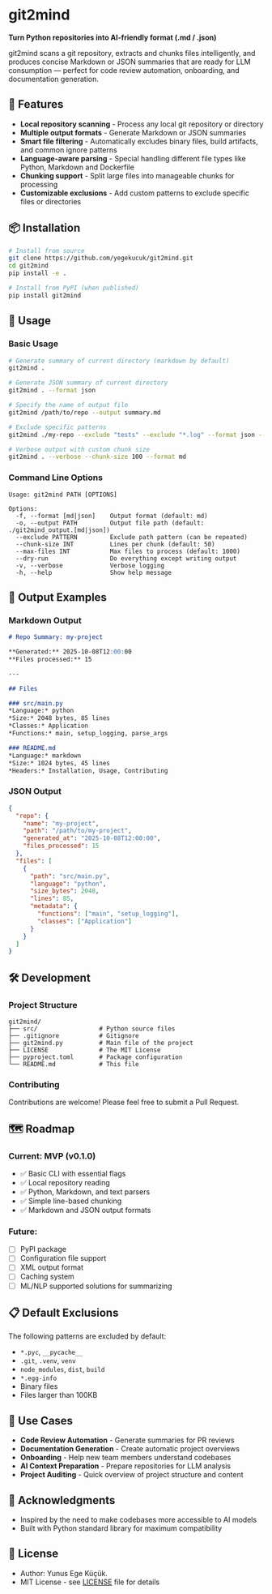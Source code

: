 # git2mind

**Turn Python repositories into AI-friendly format (.md / .json)**

git2mind scans a git repository, extracts and chunks files intelligently, and produces concise Markdown or JSON summaries that are ready for LLM consumption — perfect for code review automation, onboarding, and documentation generation.

## 🚀 Features

- **Local repository scanning** - Process any local git repository or directory
- **Multiple output formats** - Generate Markdown or JSON summaries
- **Smart file filtering** - Automatically excludes binary files, build artifacts, and common ignore patterns
- **Language-aware parsing** - Special handling different file types like Python, Markdown and Dockerfile
- **Chunking support** - Split large files into manageable chunks for processing
- **Customizable exclusions** - Add custom patterns to exclude specific files or directories

## 📦 Installation

```bash
# Install from source
git clone https://github.com/yegekucuk/git2mind.git
cd git2mind
pip install -e .

# Install from PyPI (when published)
pip install git2mind
```

## 🎯 Usage

### Basic Usage

```bash
# Generate summary of current directory (markdown by default)
git2mind .

# Generate JSON summary of current directory
git2mind . --format json

# Specify the name of output file
git2mind /path/to/repo --output summary.md

# Exclude specific patterns
git2mind ./my-repo --exclude "tests" --exclude "*.log" --format json --output summary.json

# Verbose output with custom chunk size
git2mind . --verbose --chunk-size 100 --format md
```

### Command Line Options

```
Usage: git2mind PATH [OPTIONS]

Options:
  -f, --format [md|json]    Output format (default: md)
  -o, --output PATH         Output file path (default: ./git2mind_output.[md|json])
  --exclude PATTERN         Exclude path pattern (can be repeated)
  --chunk-size INT          Lines per chunk (default: 50)
  --max-files INT           Max files to process (default: 1000)
  --dry-run                 Do everything except writing output
  -v, --verbose             Verbose logging
  -h, --help                Show help message
```

## 📄 Output Examples

### Markdown Output

```markdown
# Repo Summary: my-project

**Generated:** 2025-10-08T12:00:00  
**Files processed:** 15

---

## Files

### src/main.py
*Language:* python  
*Size:* 2048 bytes, 85 lines  
*Classes:* Application  
*Functions:* main, setup_logging, parse_args

### README.md
*Language:* markdown  
*Size:* 1024 bytes, 45 lines  
*Headers:* Installation, Usage, Contributing
```

### JSON Output

```json
{
  "repo": {
    "name": "my-project",
    "path": "/path/to/my-project",
    "generated_at": "2025-10-08T12:00:00",
    "files_processed": 15
  },
  "files": [
    {
      "path": "src/main.py",
      "language": "python",
      "size_bytes": 2048,
      "lines": 85,
      "metadata": {
        "functions": ["main", "setup_logging"],
        "classes": ["Application"]
      }
    }
  ]
}
```

## 🛠️ Development

### Project Structure

```
git2mind/
├── src/                 # Python source files
├── .gitignore           # Gitignore
├── git2mind.py          # Main file of the project
├── LICENSE              # The MIT License
├── pyproject.toml       # Package configuration
└── README.md            # This file
```

### Contributing

Contributions are welcome! Please feel free to submit a Pull Request.

## 🗺️ Roadmap

### Current: MVP (v0.1.0)
- ✅ Basic CLI with essential flags
- ✅ Local repository reading
- ✅ Python, Markdown, and text parsers
- ✅ Simple line-based chunking
- ✅ Markdown and JSON output formats

### Future:
- [ ] PyPI package
- [ ] Configuration file support
- [ ] XML output format
- [ ] Caching system
- [ ] ML/NLP supported solutions for summarizing

## 📋 Default Exclusions

The following patterns are excluded by default:
- `*.pyc`, `__pycache__`
- `.git`, `.venv`, `venv`
- `node_modules`, `dist`, `build`
- `*.egg-info`
- Binary files
- Files larger than 100KB

## 🤝 Use Cases

- **Code Review Automation** - Generate summaries for PR reviews
- **Documentation Generation** - Create automatic project overviews
- **Onboarding** - Help new team members understand codebases
- **AI Context Preparation** - Prepare repositories for LLM analysis
- **Project Auditing** - Quick overview of project structure and content

## 🙏 Acknowledgments

- Inspired by the need to make codebases more accessible to AI models
- Built with Python standard library for maximum compatibility

## 📝 License

- Author: Yunus Ege Küçük.
- MIT License - see [LICENSE](LICENSE) file for details
